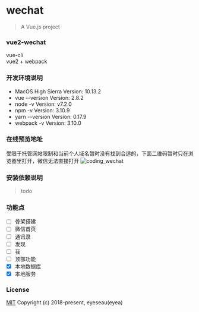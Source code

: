 # wechat

> A Vue.js project

### vue2-wechat
vue-cli <br>
vue2 + webpack

### 开发环境说明
- MacOS High Sierra   Version: 10.13.2
- vue --version Version: 2.8.2
- node -v  Version: v7.2.0
- npm -v  Version: 3.10.9
- yarn --version Version: 0.17.9
- webpack -v Version: 3.10.0

### 在线预览地址
受限于托管网站限制和当前个人域名暂时没有找到合适的，下面二维码暂时只在浏览器里打开，微信无法直接打开
![coding_wechat](https://user-images.githubusercontent.com/17020223/37395941-7f5a7984-27b2-11e8-8d5b-d4b070fc9ee4.jpg)

### 安装依赖说明
> todo

### 功能点
- [ ] 骨架搭建
- [ ] 微信首页
- [ ] 通讯录
- [ ] 发现
- [ ] 我
- [ ] 顶部功能
- [x] 本地数据库
- [x] 本地服务

### License
[MIT](https://opensource.org/licenses/MIT)
Copyright (c) 2018-present, eyeseau(eyea)
